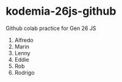 # kodemia-26js-github

Github colab practice for Gen 26 JS

1. Alfredo
2. Marin
3. Lenny
4. Eddie
5. Rob
6. Rodrigo